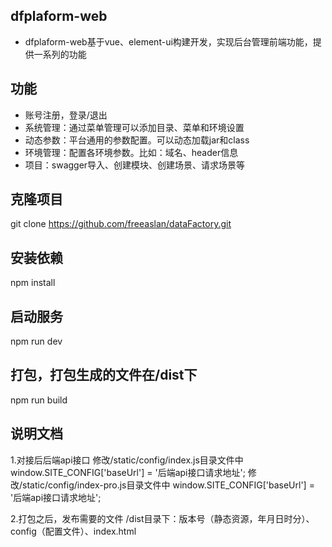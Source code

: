 ## dfplaform-web
- dfplaform-web基于vue、element-ui构建开发，实现后台管理前端功能，提供一系列的功能


## 功能
- 账号注册，登录/退出
- 系统管理：通过菜单管理可以添加目录、菜单和环境设置
- 动态参数：平台通用的参数配置。可以动态加载jar和class
- 环境管理：配置各环境参数。比如：域名、header信息
- 项目：swagger导入、创建模块、创建场景、请求场景等

## 克隆项目
git clone https://github.com/freeaslan/dataFactory.git

## 安装依赖
npm install

## 启动服务
npm run dev

## 打包，打包生成的文件在/dist下
npm run build


## 说明文档
1.对接后后端api接口
修改/static/config/index.js目录文件中 window.SITE_CONFIG['baseUrl'] = '后端api接口请求地址';
修改/static/config/index-pro.js目录文件中 window.SITE_CONFIG['baseUrl'] = '后端api接口请求地址';

2.打包之后，发布需要的文件
/dist目录下：版本号（静态资源，年月日时分）、config（配置文件）、index.html




